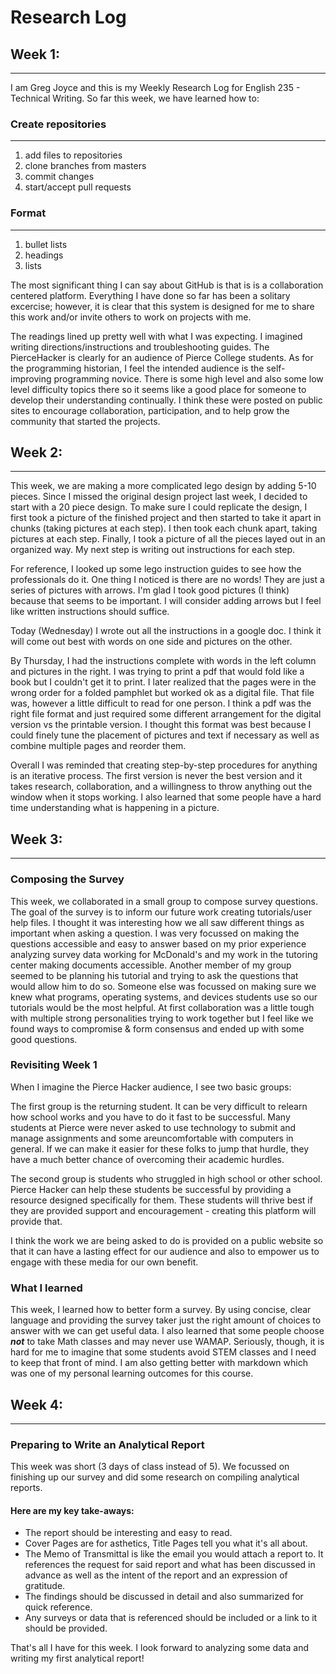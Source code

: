# Research Log
## Week 1:
----------

I am Greg Joyce and this is my Weekly Research Log for English 235 - Technical Writing.
So far this week, we have learned how to:

### Create repositories
-----------------------
1. add files to repositories
2. clone branches from masters
3. commit changes
4. start/accept pull requests
### Format
----------
1. bullet lists
2. headings
3. lists
 
 
The most significant thing I can say about GitHub is that is is a collaboration centered platform.
Everything I have done so far has been a solitary excercise; however, it is clear that this system
is designed for me to share this work and/or invite others to work on projects with me. 

The readings lined up pretty well with what I was expecting. I imagined writing directions/instructions
and troubleshooting guides. The PierceHacker is clearly for an audience of Pierce College students.
As for the programming historian, I feel the intended audience is the self-improving programming
novice. There is some high level and also some low level difficulty topics there so it seems like
a good place for someone to develop their understanding continually. I think these were posted on
public sites to encourage collaboration, participation, and to help grow the community that started
the projects.


## Week 2:
----------
This week, we are making a more complicated lego design by adding 5-10 pieces. Since I missed the original 
design project last week, I decided to start with a 20 piece design. To make sure I could replicate the 
design, I first took a picture of the finished project and then started to take it apart in chunks (taking
pictures at each step). I then took each chunk apart, taking pictures at each step. Finally, I took a
picture of all the pieces layed out in an organized way. My next step is writing out instructions for each
step.

For reference, I looked up some lego instruction guides to see how the professionals do it. One thing I 
noticed is there are no words! They are just a series of pictures with arrows. I'm glad I took good
pictures (I think) because that seems to be important. I will consider adding arrows but I feel like 
written instructions should suffice.

Today (Wednesday) I wrote out all the instructions in a google doc. I think it will come out best with words
on one side and pictures on the other. 

By Thursday, I had the instructions complete with words in the left column and pictures in the right. I
was trying to print a pdf that would fold like a book but I couldn't get it to print. I later realized that
the pages were in the wrong order for a folded pamphlet but worked ok as a digital file. That file was,
however a little difficult to read for one person. I think a pdf was the right file format and just required
some different arrangement for the digital version vs the printable version. I thought this format was best 
because I could finely tune the placement of pictures and text if necessary as well as combine multiple pages
and reorder them.

Overall I was reminded that creating step-by-step procedures for anything is an iterative process. The first
version is never the best version and it takes research, collaboration, and a willingness to throw anything
out the window when it stops working. I also learned that some people have a hard time understanding what is
happening in a picture.


## Week 3:
----------
### Composing the Survey
<p>This week, we collaborated in a small group to compose survey questions. The goal of the survey is to inform
our future work creating tutorials/user help files. I thought it was interesting how we all saw different 
things as important when asking a question. I was very focussed on making the questions accessible and easy
to answer based on my prior experience analyzing survey data working for McDonald's and my work in the 
tutoring center making documents accessible. Another member of my group seemed to be planning his tutorial and 
trying to ask the questions that would allow him to do so. Someone else was focussed on making sure we knew
what programs, operating systems, and devices students use so our tutorials would be the most helpful. At
first collaboration was a little tough with multiple strong personalities trying to work together but I feel
like we found ways to compromise & form consensus and ended up with some good questions.
</p>

### Revisiting Week 1
<p>When I imagine the Pierce Hacker audience, I see two basic groups:

The first group is the returning student. It can be very difficult to relearn how school works and you have 
to do it fast to be successful. Many students at Pierce were never asked to use technology to submit and 
manage assignments and some areuncomfortable with computers in general. If we can make it easier for these 
folks to jump that hurdle, they have a much better chance of overcoming their academic hurdles.
</p>

<p>The second group is students who struggled in high school or other school. Pierce Hacker can help these
students be successful by providing a resource designed specifically for them. These students will thrive
best if they are provided support and encouragement - creating this platform will provide that.
</p>

<p>I think the work we are being asked to do is provided on a public website so that it can have a lasting
effect for our audience and also to empower us to engage with these media for our own benefit.
</p>

### What I learned
This week, I learned how to better form a survey. By using concise, clear language and providing the survey
taker just the right amount of choices to answer with we can get useful data. I also learned that some
people choose **_not_** to take Math classes and may never use WAMAP. Seriously, though, it is hard for me
to imagine that some students avoid STEM classes and I need to keep that front of mind. I am also getting better
with markdown which was one of my personal learning outcomes for this course.

## Week 4:
----------
### Preparing to Write an Analytical Report
This week was short (3 days of class instead of 5). We focussed on finishing up our survey and did some research
on compiling analytical reports.
#### Here are my key take-aways:
- The report should be interesting and easy to read.
- Cover Pages are for asthetics, Title Pages tell you what it's all about.
- The Memo of Transmittal is like the email you would attach a report to. It references the request for said report
 and what has been discussed in advance as well as the intent of the report and an expression of gratitude.
- The findings should be discussed in detail and also summarized for quick reference.
- Any surveys or data that is referenced should be included or a link to it should be provided.

That's all I have for this week. I look forward to analyzing some data and writing my first analytical report!

